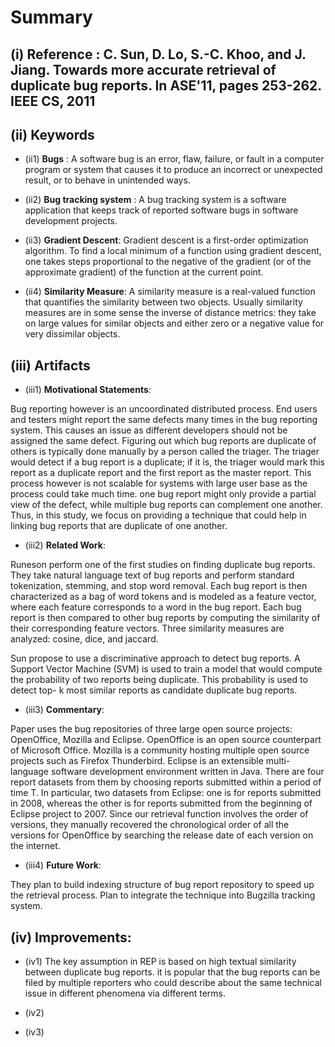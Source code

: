 # Summary

## (i) Reference : C. Sun, D. Lo, S.-C. Khoo, and J. Jiang. Towards more accurate retrieval of duplicate bug reports. In ASE'11, pages 253-262. IEEE CS, 2011

## (ii) Keywords

* (ii1) **Bugs** : A software bug is an error, flaw, failure, or fault in a computer program or system that causes it to produce an incorrect or unexpected result, or to behave in unintended ways.

* (ii2) **Bug tracking system** : A bug tracking system is a software application that keeps track of reported software bugs in software development projects.

* (ii3) **Gradient Descent**: Gradient descent is a first-order optimization algorithm. To find a local minimum of a function using gradient descent, one takes steps proportional to the negative of the gradient (or of the approximate gradient) of the function at the current point.

* (ii4) **Similarity Measure**: A similarity measure is a real-valued function that quantifies the similarity between two objects. Usually similarity measures are in some sense the inverse of distance metrics: they take on large values for similar objects and either zero or a negative value for very dissimilar objects.

## (iii) Artifacts

* (iii1) **Motivational Statements**:

Bug reporting however is an uncoordinated distributed process. End users and testers might report the same defects many times in the bug reporting system. This causes an issue as different developers should not be assigned the same defect. Figuring out which bug reports are duplicate of others is typically done manually by a person called the triager. The triager would detect if a bug report is a duplicate; if it is, the triager would mark this report as a duplicate report and the first report as the master report. This process however is not scalable for systems with large user base as the process could take much time. one bug report might only provide a partial view of the defect, while multiple bug reports can complement one another. Thus, in this study, we focus on providing a technique that could help in linking bug reports that are duplicate of one another.

* (iii2) **Related Work**:

Runeson perform one of the first studies on finding duplicate bug reports. They take natural language text of bug reports and perform standard tokenization, stemming, and stop word removal. Each bug report is then characterized as a bag of word tokens and is modeled as a feature vector, where each feature corresponds to a word in the bug report. Each bug report is then compared to other bug reports by computing the similarity of their corresponding feature vectors. Three similarity measures are analyzed: cosine, dice, and jaccard.

Sun propose to use a discriminative approach to detect bug reports. A Support Vector Machine (SVM) is used to train a model that would compute the probability of two reports being duplicate. This probability is used to detect top- k most similar reports as candidate duplicate bug reports.



* (iii3) **Commentary**:

Paper uses the bug repositories of three large open source projects: OpenOffice, Mozilla and Eclipse. OpenOffice is an open source counterpart of Microsoft Office. Mozilla is a community hosting multiple open source projects such as Firefox Thunderbird. Eclipse is an extensible multi-language software development environment written in Java. There are four report datasets from them by choosing reports submitted within a period of time T. In particular, two datasets from Eclipse: one is for reports submitted in 2008, whereas the other is for reports submitted from the beginning of Eclipse project to 2007. Since our retrieval function involves the order of versions, they manually recovered the chronological order of all the versions for OpenOffice by searching the release date of each version on the internet.

* (iii4) **Future Work**:

They plan to build indexing structure of bug report repository to speed up the retrieval process. Plan to integrate the technique into Bugzilla tracking system.

## (iv) Improvements:

* (iv1) The key assumption in REP is based on high textual similarity between duplicate bug reports. it is popular that the bug reports can be filed by multiple reporters who could describe about the same technical issue in different phenomena via different terms.

* (iv2)

* (iv3)

